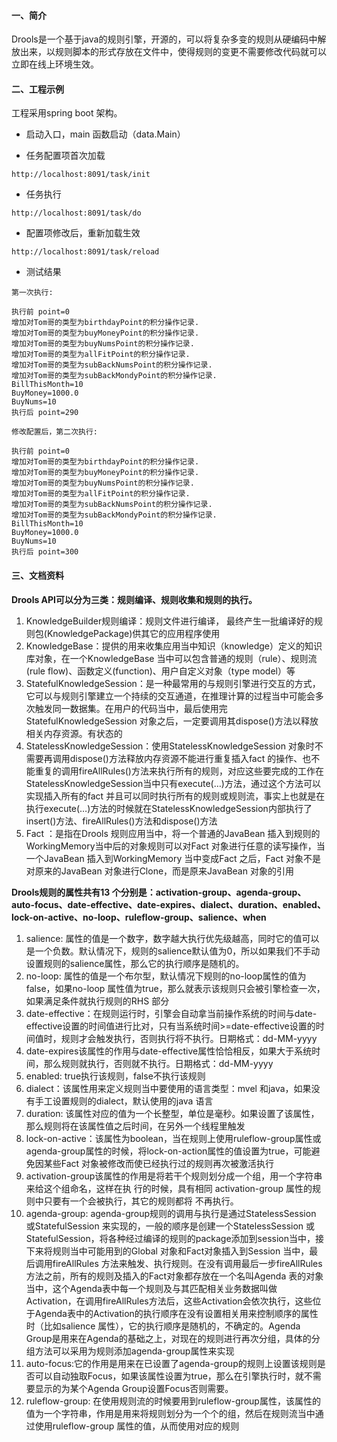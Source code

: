 

#### 一、简介

Drools是一个基于java的规则引擎，开源的，可以将复杂多变的规则从硬编码中解放出来，以规则脚本的形式存放在文件中，使得规则的变更不需要修改代码就可以立即在线上环境生效。

#### 二、工程示例

工程采用spring boot 架构。

* 启动入口，main 函数启动（data.Main）

* 任务配置项首次加载

```
http://localhost:8091/task/init
```

* 任务执行

```
http://localhost:8091/task/do
```

* 配置项修改后，重新加载生效

```
http://localhost:8091/task/reload
```

* 测试结果


```
第一次执行:

执行前 point=0
增加对Tom哥的类型为birthdayPoint的积分操作记录.
增加对Tom哥的类型为buyMoneyPoint的积分操作记录.
增加对Tom哥的类型为buyNumsPoint的积分操作记录.
增加对Tom哥的类型为allFitPoint的积分操作记录.
增加对Tom哥的类型为subBackNumsPoint的积分操作记录.
增加对Tom哥的类型为subBackMondyPoint的积分操作记录.
BillThisMonth=10
BuyMoney=1000.0
BuyNums=10
执行后 point=290
```

```
修改配置后，第二次执行:

执行前 point=0
增加对Tom哥的类型为birthdayPoint的积分操作记录.
增加对Tom哥的类型为buyMoneyPoint的积分操作记录.
增加对Tom哥的类型为buyNumsPoint的积分操作记录.
增加对Tom哥的类型为allFitPoint的积分操作记录.
增加对Tom哥的类型为subBackNumsPoint的积分操作记录.
增加对Tom哥的类型为subBackMondyPoint的积分操作记录.
BillThisMonth=10
BuyMoney=1000.0
BuyNums=10
执行后 point=300
```

#### 三、文档资料

**Drools API可以分为三类：规则编译、规则收集和规则的执行。**

1. KnowledgeBuilder规则编译：规则文件进行编译， 最终产生一批编译好的规则包(KnowledgePackage)供其它的应用程序使用
2. KnowledgeBase：提供的用来收集应用当中知识（knowledge）定义的知识库对象，在一个KnowledgeBase 当中可以包含普通的规则（rule）、规则流(rule flow)、函数定义(function)、用户自定义对象（type model）等
3. StatefulKnowledgeSession：是一种最常用的与规则引擎进行交互的方式，它可以与规则引擎建立一个持续的交互通道，在推理计算的过程当中可能会多次触发同一数据集。在用户的代码当中，最后使用完StatefulKnowledgeSession 对象之后，一定要调用其dispose()方法以释放相关内存资源。有状态的
4. StatelessKnowledgeSession：使用StatelessKnowledgeSession 对象时不需要再调用dispose()方法释放内存资源不能进行重复插入fact 的操作、也不能重复的调用fireAllRules()方法来执行所有的规则，对应这些要完成的工作在StatelessKnowledgeSession当中只有execute(…)方法，通过这个方法可以实现插入所有的fact 并且可以同时执行所有的规则或规则流，事实上也就是在执行execute(…)方法的时候就在StatelessKnowledgeSession内部执行了insert()方法、fireAllRules()方法和dispose()方法
5. Fact ：是指在Drools 规则应用当中，将一个普通的JavaBean 插入到规则的WorkingMemory当中后的对象规则可以对Fact 对象进行任意的读写操作，当一个JavaBean 插入到WorkingMemory 当中变成Fact 之后，Fact 对象不是对原来的JavaBean 对象进行Clone，而是原来JavaBean 对象的引用


**Drools规则的属性共有13 个分别是：activation-group、agenda-group、auto-focus、date-effective、date-expires、dialect、duration、enabled、lock-on-active、no-loop、ruleflow-group、salience、when**

1. salience: 属性的值是一个数字，数字越大执行优先级越高，同时它的值可以是一个负数。默认情况下，规则的salience默认值为0，所以如果我们不手动设置规则的salience属性，那么它的执行顺序是随机的。
2. no-loop: 属性的值是一个布尔型，默认情况下规则的no-loop属性的值为false，如果no-loop 属性值为true，那么就表示该规则只会被引擎检查一次，如果满足条件就执行规则的RHS 部分
3. date-effective：在规则运行时，引擎会自动拿当前操作系统的时间与date-effective设置的时间值进行比对，只有当系统时间>=date-effective设置的时间值时，规则才会触发执行，否则执行将不执行。日期格式：dd-MM-yyyy
4. date-expires该属性的作用与date-effective属性恰恰相反，如果大于系统时间，那么规则就执行，否则就不执行。日期格式：dd-MM-yyyy
5. enabled: true执行该规则，false不执行该规则
6. dialect：该属性用来定义规则当中要使用的语言类型：mvel 和java，如果没有手工设置规则的dialect，默认使用的java 语言
7. duration: 该属性对应的值为一个长整型，单位是毫秒。如果设置了该属性，那么规则将在该属性值之后时间，在另外一个线程里触发
8. lock-on-active：该属性为boolean，当在规则上使用ruleflow-group属性或agenda-group属性的时候，将lock-on-action属性的值设置为true，可能避免因某些Fact 对象被修改而使已经执行过的规则再次被激活执行
9. activation-group该属性的作用是将若干个规则划分成一个组，用一个字符串来给这个组命名，这样在执 行的时候，具有相同 activation-group 属性的规则中只要有一个会被执行，其它的规则都将 不再执行。
10. agenda-group: agenda-group规则的调用与执行是通过StatelessSession 或StatefulSession 来实现的，一般的顺序是创建一个StatelessSession 或StatefulSession，将各种经过编译的规则的package添加到session当中，接下来将规则当中可能用到的Global 对象和Fact对象插入到Session 当中，最后调用fireAllRules 方法来触发、执行规则。在没有调用最后一步fireAllRules 方法之前，所有的规则及插入的Fact对象都存放在一个名叫Agenda 表的对象当中，这个Agenda表中每一个规则及与其匹配相关业务数据叫做Activation，在调用fireAllRules方法后，这些Activation会依次执行，这些位于Agenda表中的Activation的执行顺序在没有设置相关用来控制顺序的属性时（比如salience 属性），它的执行顺序是随机的，不确定的。Agenda Group是用来在Agenda的基础之上，对现在的规则进行再次分组，具体的分组方法可以采用为规则添加agenda-group属性来实现
11. auto-focus:它的作用是用来在已设置了agenda-group的规则上设置该规则是否可以自动独取Focus，如果该属性设置为true，那么在引擎执行时，就不需要显示的为某个Agenda Group设置Focus否则需要。
12. ruleflow-group: 在使用规则流的时候要用到ruleflow-group属性，该属性的值为一个字符串，作用是用来将规则划分为一个个的组，然后在规则流当中通过使用ruleflow-group 属性的值，从而使用对应的规则


